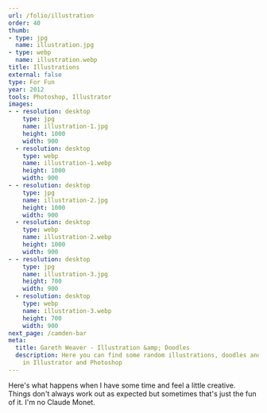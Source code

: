 ```yaml
---
url: /folio/illustration
order: 40
thumb:
- type: jpg
  name: illustration.jpg
- type: webp
  name: illustration.webp
title: Illustrations
external: false
type: For Fun
year: 2012
tools: Photoshop, Illustrator
images:
- - resolution: desktop
    type: jpg
    name: illustration-1.jpg
    height: 1000
    width: 900
  - resolution: desktop
    type: webp
    name: illustration-1.webp
    height: 1000
    width: 900
- - resolution: desktop
    type: jpg
    name: illustration-2.jpg
    height: 1000
    width: 900
  - resolution: desktop
    type: webp
    name: illustration-2.webp
    height: 1000
    width: 900
- - resolution: desktop
    type: jpg
    name: illustration-3.jpg
    height: 700
    width: 900
  - resolution: desktop
    type: webp
    name: illustration-3.webp
    height: 700
    width: 900
next_page: /camden-bar
meta:
  title: Gareth Weaver - Illustration &amp; Doodles
  description: Here you can find some random illustrations, doodles and art designed
    in Illustrator and Photoshop
---
```

Here's what happens when I have some time and feel a little creative.
Things don't always work out as expected but sometimes that's just the fun of
it. I'm no Claude Monet.
